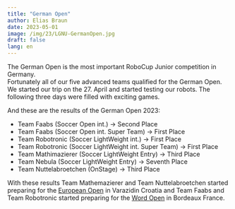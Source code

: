 ```yaml
---
title: "German Open"
author: Elias Braun
date: 2023-05-01
image: /img/23/LGNU-GermanOpen.jpg
draft: false
lang: en
---
```


The German Open is the most important RoboCup Junior competition in Germany. <br/>
Fortunately all of our five advanced teams qualified for the German Open.
We started our trip on the 27. April and started testing our robots. 
The following three days were filled with exciting games. <br/>

And these are the results of the German Open 2023:

 - Team Faabs (Soccer Open int.) &rarr; Second Place
 - Team Faabs (Soccer Open int. Super Team) &rarr; First Place
 - Team Robotronic (Soccer LightWeight int.) &rarr; First Place
 - Team Robotronic (Soccer LightWeight int. Super Team) &rarr; First Place
 - Team Mathimazierer (Soccer LightWeight Entry) &rarr; Third Place
 - Team Nebula (Soccer LightWeight Entry) &rarr; Seventh Place
 - Team Nuttelabroetchen (OnStage) &rarr; Third Place

With these results Team Mathemazierer and Team Nuttelabroetchen started preparing for the [European Open](/en/posts/europeanopen2023/) in Varazidin Croatia 
and Team Faabs and Team Robotronic started preparing for the [Word Open](/en/posts/worldopen2023/) in Bordeaux France.